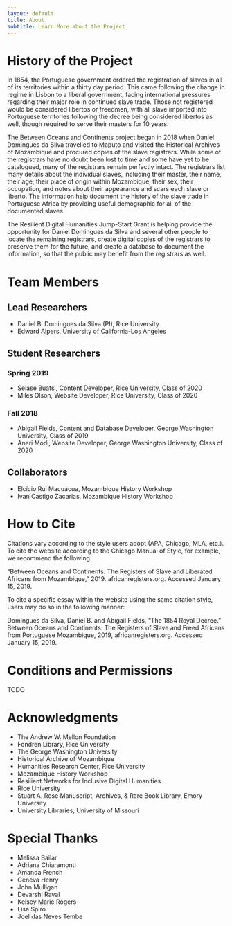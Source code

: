 ```yaml
---
layout: default
title: About
subtitle: Learn More about the Project
---
```


# History of the Project
In 1854, the Portuguese government ordered the registration of slaves in all of its territories within a thirty day period. This came following the change in regime in Lisbon to a liberal government, facing international pressures regarding their major role in continued slave trade. Those not registered would be considered libertos or freedmen, with all slave imported into Portuguese territories following the decree being considered libertos as well, though required to serve their masters for 10 years.

The Between Oceans and Continents project began in 2018 when Daniel Domingues da Silva travelled to Maputo and visited the Historical Archives of Mozambique and procured copies of the slave registrars. While some of the registrars have no doubt been lost to time and some have yet to be catalogued, many of the registrars remain perfectly intact. The registrars list many details about the individual slaves, including their master, their name, their age, their place of origin within Mozambique, their sex, their occupation, and notes about their appearance and scars each slave or liberto. The information help document the history of the slave trade in Portuguese Africa by providing useful demographic for all of the documented slaves.

The Resilient Digital Humanities Jump-Start Grant is helping provide the opportunity for Daniel Domingues da Silva and several other people to locate the remaining registrars, create digital copies of the registrars to preserve them for the future, and create a database to document the information, so that the public may benefit from the registrars as well.

# Team Members
## Lead Researchers
- Daniel B. Domingues da Silva (PI), Rice University
- Edward Alpers, University of California-Los Angeles
## Student Researchers
### Spring 2019
- Selase Buatsi, Content Developer, Rice University, Class of 2020
- Miles Olson, Website Developer, Rice University, Class of 2020
### Fall 2018
- Abigail Fields, Content and Database Developer, George Washington University, Class of 2019
- Aneri Modi, Website Developer, George Washington University, Class of 2020
## Collaborators
- Elcício Rui Macuácua, Mozambique History Workshop
- Ivan Castigo Zacarias, Mozambique History Workshop

# How to Cite
Citations vary according to the style users adopt (APA, Chicago, MLA, etc.). To cite the website according to the Chicago Manual of Style, for example, we recommend the following:

“Between Oceans and Continents: The Registers of Slave and Liberated Africans from Mozambique,” 2019. africanregisters.org. Accessed January 15, 2019.

To cite a specific essay within the website using the same citation style, users may do so in the following manner:

Domingues da Silva, Daniel B. and Abigail Fields, “The 1854 Royal Decree.” Between Oceans and Continents: The Registers of Slave and Freed Africans from Portuguese Mozambique, 2019, africanregisters.org. Accessed January 15, 2019.

# Conditions and Permissions
TODO

# Acknowledgments
- The Andrew W. Mellon Foundation
- Fondren Library, Rice University
- The George Washington University
- Historical Archive of Mozambique
- Humanities Research Center, Rice University
- Mozambique History Workshop
- Resilient Networks for Inclusive Digital Humanities
- Rice University
- Stuart A. Rose Manuscript, Archives, & Rare Book Library, Emory University 
- University Libraries, University of Missouri

# Special Thanks
- Melissa Bailar
- Adriana Chiaramonti
- Amanda French
- Geneva Henry
- John Mulligan
- Devarshi Raval
- Kelsey Marie Rogers
- Lisa Spiro
- Joel das Neves Tembe